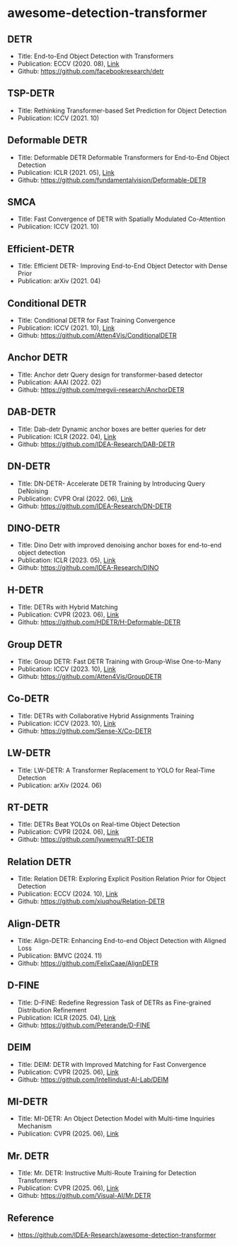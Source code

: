 awesome-detection-transformer
==

##  DETR
- Title: End-to-End Object Detection with Transformers
- Publication: ECCV (2020. 08), [Link](https://www.ecva.net/papers/eccv_2020/papers_ECCV/papers/123460205.pdf)
- Github: https://github.com/facebookresearch/detr

## TSP-DETR
- Title: Rethinking Transformer-based Set Prediction for Object Detection 
- Publication: ICCV (2021. 10)

## Deformable DETR
- Title: Deformable DETR Deformable Transformers for End-to-End Object Detection
- Publication: ICLR (2021. 05), [Link](https://openreview.net/forum?id=gZ9hCDWe6ke)
- Github: https://github.com/fundamentalvision/Deformable-DETR

## SMCA
- Title: Fast Convergence of DETR with Spatially Modulated Co-Attention
- Publication: ICCV (2021. 10)

## Efficient-DETR
- Title: Efficient DETR- Improving End-to-End Object Detector with Dense Prior
- Publication: arXiv (2021. 04)

## Conditional DETR
- Title: Conditional DETR for Fast Training Convergence
- Publication: ICCV (2021. 10), [Link](https://openaccess.thecvf.com/content/ICCV2021/papers/Meng_Conditional_DETR_for_Fast_Training_Convergence_ICCV_2021_paper.pdf)
- Github: https://github.com/Atten4Vis/ConditionalDETR

## Anchor DETR
- Title: Anchor detr Query design for transformer-based detector
- Publication: AAAI (2022. 02)
- Github: https://github.com/megvii-research/AnchorDETR

## DAB-DETR
- Title: Dab-detr Dynamic anchor boxes are better queries for detr
- Publication: ICLR (2022. 04), [Link](https://openreview.net/pdf?id=oMI9PjOb9Jl)
- Github: https://github.com/IDEA-Research/DAB-DETR

## DN-DETR
- Title: DN-DETR- Accelerate DETR Training by Introducing Query DeNoising
- Publication: CVPR Oral (2022. 06), [Link](https://openaccess.thecvf.com/content/CVPR2022/papers/Li_DN-DETR_Accelerate_DETR_Training_by_Introducing_Query_DeNoising_CVPR_2022_paper.pdf)
- Github: https://github.com/IDEA-Research/DN-DETR

## DINO-DETR
- Title: Dino Detr with improved denoising anchor boxes for end-to-end object detection
- Publication: ICLR (2023. 05), [Link](https://openreview.net/pdf?id=3mRwyG5one)
- Github: https://github.com/IDEA-Research/DINO

## H-DETR
- Title: DETRs with Hybrid Matching
- Publication: CVPR (2023. 06), [Link](https://openaccess.thecvf.com/content/CVPR2023/papers/Jia_DETRs_With_Hybrid_Matching_CVPR_2023_paper.pdf)
- Github: https://github.com/HDETR/H-Deformable-DETR

## Group DETR
- Title: Group DETR: Fast DETR Training with Group-Wise One-to-Many
- Publication: ICCV (2023. 10), [Link](https://openaccess.thecvf.com/content/ICCV2023/papers/Chen_Group_DETR_Fast_DETR_Training_with_Group-Wise_One-to-Many_Assignment_ICCV_2023_paper.pdf)
- Github: https://github.com/Atten4Vis/GroupDETR

## Co-DETR
- Title: DETRs with Collaborative Hybrid Assignments Training
- Publication: ICCV (2023. 10), [Link](https://openaccess.thecvf.com/content/ICCV2023/papers/Zong_DETRs_with_Collaborative_Hybrid_Assignments_Training_ICCV_2023_paper.pdf)
- Github: https://github.com/Sense-X/Co-DETR

## LW-DETR
- Title: LW-DETR: A Transformer Replacement to YOLO for Real-Time Detection
- Publication: arXiv (2024. 06)

## RT-DETR
- Title: DETRs Beat YOLOs on Real-time Object Detection
- Publication: CVPR (2024. 06), [Link](https://openaccess.thecvf.com/content/CVPR2024/papers/Zhao_DETRs_Beat_YOLOs_on_Real-time_Object_Detection_CVPR_2024_paper.pdf)
- Github: https://github.com/lyuwenyu/RT-DETR

## Relation DETR
- Title: Relation DETR: Exploring Explicit Position Relation Prior for Object Detection
- Publication: ECCV (2024. 10), [Link](https://www.ecva.net/papers/eccv_2024/papers_ECCV/papers/06646.pdf)
- Github: https://github.com/xiuqhou/Relation-DETR

## Align-DETR
- Title: Align-DETR: Enhancing End-to-end Object Detection with Aligned Loss
- Publication: BMVC (2024. 11)
- Github: https://github.com/FelixCaae/AlignDETR

## D-FINE
- Title: D-FINE: Redefine Regression Task of DETRs as Fine-grained Distribution Refinement
- Publication: ICLR (2025. 04), [Link](https://openreview.net/pdf?id=MFZjrTFE7h)
- Github: https://github.com/Peterande/D-FINE

## DEIM
- Title: DEIM: DETR with Improved Matching for Fast Convergence
- Publication: CVPR (2025. 06), [Link](https://openaccess.thecvf.com/content/CVPR2025/papers/Huang_DEIM_DETR_with_Improved_Matching_for_Fast_Convergence_CVPR_2025_paper.pdf)
- Github: https://github.com/Intellindust-AI-Lab/DEIM

## MI-DETR
- Title: MI-DETR: An Object Detection Model with Multi-time Inquiries Mechanism
- Publication: CVPR (2025. 06), [Link](https://openaccess.thecvf.com/content/CVPR2025/papers/Nan_MI-DETR_An_Object_Detection_Model_with_Multi-time_Inquiries_Mechanism_CVPR_2025_paper.pdf)

## Mr. DETR
- Title: Mr. DETR: Instructive Multi-Route Training for Detection Transformers
- Publication: CVPR (2025. 06), [Link](https://openaccess.thecvf.com/content/CVPR2025/papers/Zhang_Mr._DETR_Instructive_Multi-Route_Training_for_Detection_Transformers_CVPR_2025_paper.pdf)
- Github: https://github.com/Visual-AI/Mr.DETR

## Reference
- https://github.com/IDEA-Research/awesome-detection-transformer
